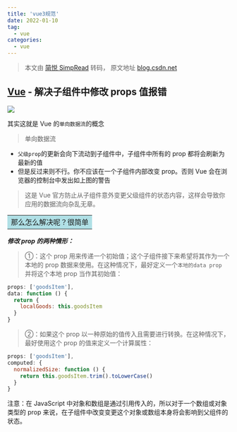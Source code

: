 ```yaml
---
title: 'vue3规范'
date: 2022-01-10
tag:
  - vue
categories:
  - vue
---
```


> 本文由 [简悦 SimpRead](http://ksria.com/simpread/) 转码， 原文地址 [blog.csdn.net](https://blog.csdn.net/weixin_46242909/article/details/114012729)

## [Vue](https://so.csdn.net/so/search?from=pc_blog_highlight&q=Vue) - 解决子组件中修改 props 值报错

![](https://img-blog.csdnimg.cn/20210224104223242.png#pic_center)

其实这就是 Vue 的`单向数据流`的概念

> 单向数据流

- `父级prop`的更新会向下流动到子组件中，子组件中所有的 prop 都将会刷新为最新的值
- 但是反过来则不行。你不应该在一个子组件内部改变 prop。否则 Vue 会在浏览器的控制台中发出如上图的警告

> 这是 Vue 官方防止从子组件意外变更父级组件的状态内容，这样会导致你应用的数据流向杂乱无章。

<table><tbody><tr><td bgcolor="PowderBlue">那么怎么解决呢？很简单</td></tr></tbody></table>

_**修改 prop 的两种情形：**_

> ①：这个 prop 用来传递一个初始值；这个子组件接下来希望将其作为一个本地的 prop 数据来使用。在这种情况下，最好定义一个`本地的data prop` 并将这个本地 prop 当作其初始值：

```js
props: ['goodsItem'],
data: function () {
  return {
    localGoods: this.goodsItem
  }
}
```

> ②：如果这个 prop 以一种原始的值传入且需要进行转换。在这种情况下，最好使用这个 prop 的值来定义一个计算属性：

```js
props: ['goodsItem'],
computed: {
  normalizedSize: function () {
    return this.goodsItem.trim().toLowerCase()
  }
}
```

注意：在 JavaScript 中对象和数组是通过引用传入的，所以对于一个数组或对象类型的 prop 来说，在子组件中改变变更这个对象或数组本身将会影响到父组件的状态。
